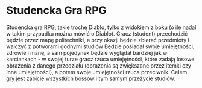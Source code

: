 # Studencka Gra RPG

Studencka gra RPG, takie trochę Diablo, tylko z widokiem z boku (o ile nadal w takim przypadku można mówić o Diablo). Gracz (student) przechodzić będzie przez mapę politechniki, a przy okazji będzie zbierać przedmioty i walczyć z potworami godnymi studiów Będzie posiadał swoje umiejętności, zdrowie i manę, a sam pojedynek będzie wyglądał bardziej jak w karciankach - w swojej turze gracz rzuca umiejętności, które zadają losowe obrażenia z danego przedziału (obrażenia są zwiększane przez itemki czy inne umiejętności), a potem swoje umiejętności rzuca przeciwnik. Celem gry jest zabicie wszystkich bossów i tym samym przeżycie studiów.
